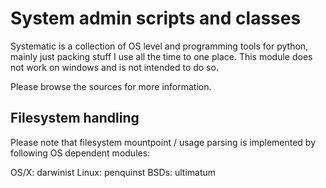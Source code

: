 
# System admin scripts and classes #

Systematic is a collection of OS level and programming tools for python,
mainly just packing stuff I use all the time to one place. This module 
does not work on windows and is not intended to do so.

Please browse the sources for more information.

## Filesystem handling ##

Please note that filesystem mountpoint / usage parsing is implemented by
following OS dependent modules:

OS/X: darwinist
Linux: penquinst
BSDs: ultimatum


